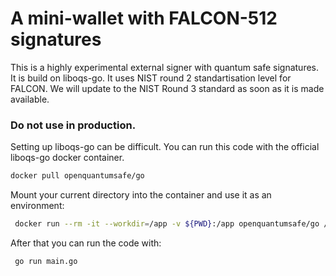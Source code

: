 # A mini-wallet with FALCON-512 signatures

This is a highly experimental external signer with quantum safe signatures. 
It is build on liboqs-go. It uses NIST round 2 standartisation level for FALCON. We will 
update to the NIST Round 3 standard as soon as it is made available.

### Do not use in production.

Setting up liboqs-go can be difficult. You can run this code with the official liboqs-go
docker container.

```bash
docker pull openquantumsafe/go
```

Mount your current directory into the container and use it as an environment:

```bash
 docker run --rm -it --workdir=/app -v ${PWD}:/app openquantumsafe/go /bin/bash 
```

After that you can run the code with:

```bash
 go run main.go
```
